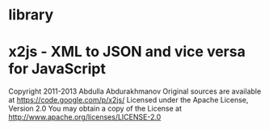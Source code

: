 # library 
# x2js - XML to JSON and vice versa for JavaScript
 Copyright 2011-2013 Abdulla Abdurakhmanov
 Original sources are available at https://code.google.com/p/x2js/
 Licensed under the Apache License, Version 2.0
 You may obtain a copy of the License at http://www.apache.org/licenses/LICENSE-2.0


